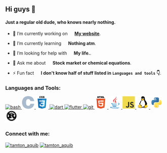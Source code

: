 ## Hi guys 🤞
#### Just a regular old dude, who knows nearly nothing.

- 🔭 I’m currently working on    **[My website](https://tamton-aquib.github.io/my-website/)**.

- 🌱 I’m currently learning    **Nothing atm**.

- 🤝 I’m looking for help with    **My life.**.

- 💬 Ask me about    **Stock market or chemical equations**.

- ⚡ Fun fact    **I don't know half of stuff listed in `Languages and tools` :point_down:**.


<h3 align="left">Languages and Tools:</h3>
<p align="left"> <a href="https://www.gnu.org/software/bash/" target="_blank"> <img src="https://png2.cleanpng.com/sh/bff53297d750e3d2611e531030af8065/L0KzQYm3VMI2N6lxfZH0aYP2gLBuTfJie5kyi9pubHywc7F0jfFvbF5xgdDuLXnxhLb5hvFkbV5xi58AYXWzRojpVPE2O2E1TZCEOUC7SYe7VsE2OmU7Tag5NUK5R4e9TwBvbz==/kisspng-bash-shell-command-line-interface-ls-5ae067b4a53005.9908964615246560526766.png" alt="bash" width="40" height="40"/> </a> <a href="https://www.cprogramming.com/" target="_blank"> <img src="https://raw.githubusercontent.com/devicons/devicon/master/icons/c/c-original.svg" alt="c" width="40" height="40"/> </a> <a href="https://www.w3schools.com/css/" target="_blank"> <img src="https://raw.githubusercontent.com/devicons/devicon/master/icons/css3/css3-original-wordmark.svg" alt="css3" width="40" height="40"/> </a> <a href="https://dart.dev" target="_blank"> <img src="https://www.vectorlogo.zone/logos/dartlang/dartlang-icon.svg" alt="dart" width="40" height="40"/> </a> <a href="https://flutter.dev" target="_blank"> <img src="https://www.vectorlogo.zone/logos/flutterio/flutterio-icon.svg" alt="flutter" width="40" height="40"/> </a> <a href="https://git-scm.com/" target="_blank"> <img src="https://www.vectorlogo.zone/logos/git-scm/git-scm-icon.svg" alt="git" width="40" height="40"/> </a> <a href="https://www.w3.org/html/" target="_blank"> <img src="https://raw.githubusercontent.com/devicons/devicon/master/icons/html5/html5-original-wordmark.svg" alt="html5" width="40" height="40"/> </a> <a href="https://www.java.com" target="_blank"> <img src="https://raw.githubusercontent.com/devicons/devicon/master/icons/java/java-original.svg" alt="java" width="40" height="40"/> </a> <a href="https://developer.mozilla.org/en-US/docs/Web/JavaScript" target="_blank"> <img src="https://raw.githubusercontent.com/devicons/devicon/master/icons/javascript/javascript-original.svg" alt="javascript" width="40" height="40"/> </a> <a href="https://www.linux.org/" target="_blank"> <img src="https://raw.githubusercontent.com/devicons/devicon/master/icons/linux/linux-original.svg" alt="linux" width="40" height="40"/> </a> <a href="https://www.python.org" target="_blank"> <img src="https://raw.githubusercontent.com/devicons/devicon/master/icons/python/python-original.svg" alt="python" width="40" height="40"/> </a> <a href="https://www.rust-lang.org" target="_blank"> <img src="https://raw.githubusercontent.com/devicons/devicon/master/icons/rust/rust-plain.svg" alt="rust" width="40" height="40"/> </a> </p>


<h3 align="left">Connect with me:</h3>
<p align="left">
<a href="https://twitter.com/tamton_aquib" target="blank"><img align="center" src="https://cdn.jsdelivr.net/npm/simple-icons@3.0.1/icons/twitter.svg" alt="tamton_aquib" height="30" width="40" /></a>
<a href="https://instagram.com/tamton_aquib" target="blank"><img align="center" src="https://cdn.jsdelivr.net/npm/simple-icons@3.0.1/icons/instagram.svg" alt="tamton_aquib" height="30" width="40" /></a>
</p>
